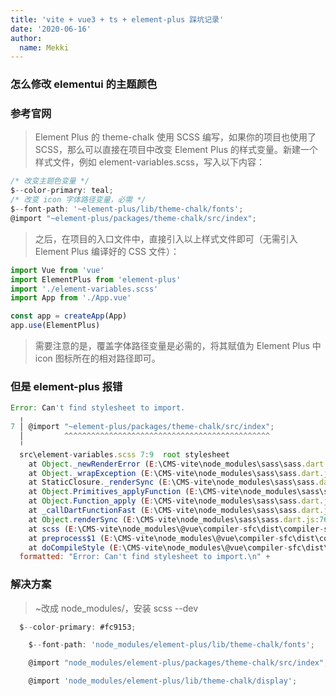 ```yaml
---
title: 'vite + vue3 + ts + element-plus 踩坑记录'
date: '2020-06-16'
author:
  name: Mekki
---
```


###

### 怎么修改 elementui 的主题颜色

### 参考官网

> Element Plus 的 theme-chalk 使用 SCSS 编写，如果你的项目也使用了 SCSS，那么可以直接在项目中改变 Element Plus 的样式变量。新建一个样式文件，例如 element-variables.scss，写入以下内容：

```javascript
/* 改变主题色变量 */
$--color-primary: teal;
/* 改变 icon 字体路径变量，必需 */
$--font-path: '~element-plus/lib/theme-chalk/fonts';
@import "~element-plus/packages/theme-chalk/src/index";
```

> 之后，在项目的入口文件中，直接引入以上样式文件即可（无需引入 Element Plus 编译好的 CSS 文件）：

```javascript
import Vue from 'vue'
import ElementPlus from 'element-plus'
import './element-variables.scss'
import App from './App.vue'

const app = createApp(App)
app.use(ElementPlus)
```

> 需要注意的是，覆盖字体路径变量是必需的，将其赋值为 Element Plus 中 icon 图标所在的相对路径即可。

### 但是 element-plus 报错

```javascript
Error: Can't find stylesheet to import.
  ╷
7 │ @import "~element-plus/packages/theme-chalk/src/index";
  │         ^^^^^^^^^^^^^^^^^^^^^^^^^^^^^^^^^^^^^^^^^^^^^^
  ╵
  src\element-variables.scss 7:9  root stylesheet
    at Object._newRenderError (E:\CMS-vite\node_modules\sass\sass.dart.js:13494:19)
    at Object._wrapException (E:\CMS-vite\node_modules\sass\sass.dart.js:13337:16)
    at StaticClosure._renderSync (E:\CMS-vite\node_modules\sass\sass.dart.js:13312:18)
    at Object.Primitives_applyFunction (E:\CMS-vite\node_modules\sass\sass.dart.js:1085:30)
    at Object.Function_apply (E:\CMS-vite\node_modules\sass\sass.dart.js:6003:16)
    at _callDartFunctionFast (E:\CMS-vite\node_modules\sass\sass.dart.js:7672:16)
    at Object.renderSync (E:\CMS-vite\node_modules\sass\sass.dart.js:7650:18)
    at scss (E:\CMS-vite\node_modules\@vue\compiler-sfc\dist\compiler-sfc.cjs.js:960:33)
    at preprocess$1 (E:\CMS-vite\node_modules\@vue\compiler-sfc\dist\compiler-sfc.cjs.js:1155:12)
    at doCompileStyle (E:\CMS-vite\node_modules\@vue\compiler-sfc\dist\compiler-sfc.cjs.js:1058:48) {
  formatted: "Error: Can't find stylesheet to import.\n" +
```

### 解决方案

> ~改成 node_modules/，安装 scss --dev

```javascript
  $--color-primary: #fc9153;

	$--font-path: 'node_modules/element-plus/lib/theme-chalk/fonts';

	@import "node_modules/element-plus/packages/theme-chalk/src/index";

	@import 'node_modules/element-plus/lib/theme-chalk/display';

```
